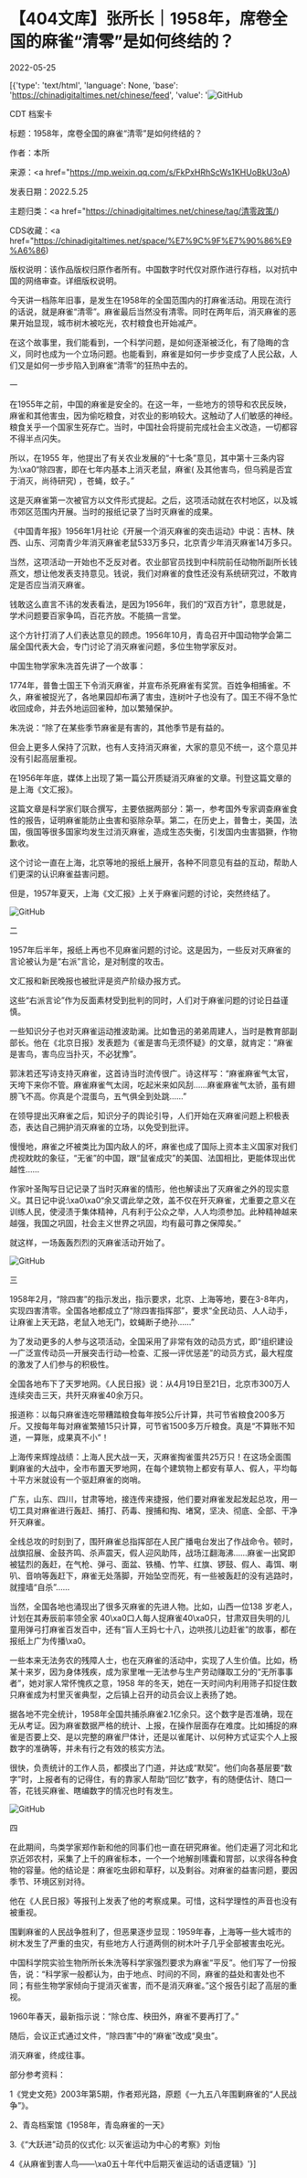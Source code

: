 # 【404文库】张所长｜1958年，席卷全国的麻雀“清零”是如何终结的？

2022-05-25

[{'type': 'text/html', 'language': None, 'base': 'https://chinadigitaltimes.net/chinese/feed', 'value': '![GitHub](https://chinadigitaltimes.net/chinese/files/2022/05/image-1653482806246.png)



CDT 档案卡

标题：1958年，席卷全国的麻雀“清零”是如何终结的？

作者：本所

来源：<a href="https://mp.weixin.qq.com/s/FkPxHRhScWs1KHUoBkU3oA)

发表日期：2022.5.25

主题归类：<a href="https://chinadigitaltimes.net/chinese/tag/清零政策/)

CDS收藏：<a href="https://chinadigitaltimes.net/space/%E7%9C%9F%E7%90%86%E9%A6%86)

版权说明：该作品版权归原作者所有。中国数字时代仅对原作进行存档，以对抗中国的网络审查。详细版权说明。





今天讲一档陈年旧事，是发生在1958年的全国范围内的打麻雀活动。用现在流行的话说，就是麻雀“清零”。麻雀最后当然没有清零。同时在两年后，消灭麻雀的恶果开始显现，城市树木被吃光，农村粮食也开始减产。

在这个故事里，我们能看到，一个科学问题，是如何逐渐被泛化，有了隐晦的含义，同时也成为一个立场问题。也能看到，麻雀是如何一步步变成了人民公敌，人们又是如何一步步陷入到麻雀“清零“的狂热中去的。

一

在1955年之前，中国的麻雀是安全的。在这一年，一些地方的领导和农民反映，麻雀和其他害虫，因为偷吃粮食，对农业的影响较大。这触动了人们敏感的神经。粮食关乎一个国家生死存亡。当时，中国社会将提前完成社会主义改造，一切都容不得半点闪失。

所以，在1955 年，他提出了有关农业发展的“十七条”意见，其中第十三条内容为:\xa0“除四害，即在七年内基本上消灭老鼠，麻雀( 及其他害鸟，但乌鸦是否宜于消灭，尚待研究) ，苍蝇，蚊子。”

这是灭麻雀第一次被官方以文件形式提起。之后，这项活动就在农村地区，以及城市郊区范围内开展。当时的报纸记录了当时灭麻雀的成果。

《中国青年报》1956年1月社论《开展一个消灭麻雀的突击运动》中说：吉林、陕西、山东、河南青少年消灭麻雀老鼠533万多只，北京青少年消灭麻雀14万多只。

当然，这项活动一开始也不乏反对者。农业部官员找到中科院前任动物所副所长钱燕文，想让他发表支持意见。钱说，我们对麻雀的食性还没有系统研究过，不敢肯定是否应当消灭麻雀。

钱敢这么直言不讳的发表看法，是因为1956年，我们的“双百方针”，意思就是，学术问题要百家争鸣，百花齐放。不能搞一言堂。

这个方针打消了人们表达意见的顾虑。1956年10月，青岛召开中国动物学会第二届全国代表大会，专门讨论了消灭麻雀问题，多位生物学家反对。

中国生物学家朱冼首先讲了一个故事：

1774年，普鲁士国王下令消灭麻雀，并宣布杀死麻雀有奖赏。百姓争相捕雀。不久，麻雀被捉光了，各地果园却布满了害虫，连树叶子也没有了。国王不得不急忙收回成命，并去外地运回雀种，加以繁殖保护。

朱冼说：“除了在某些季节麻雀是有害的，其他季节是有益的。

但会上更多人保持了沉默，也有人支持消灭麻雀，大家的意见不统一，这个意见并没有引起高层重视。

在1956年年底，媒体上出现了第一篇公开质疑消灭麻雀的文章。刊登这篇文章的是上海《文汇报》。

这篇文章是科学家们联合撰写，主要依据两部分：第一，参考国外专家调查麻雀食性的报告，证明麻雀能防止虫害和驱除杂草。第二，在历史上，普鲁士，美国，法国，俄国等很多国家均发生过消灭麻雀，造成生态失衡，引发国内虫害猖獗，作物歉收。

这个讨论一直在上海，北京等地的报纸上展开，各种不同意见有益的互动，帮助人们更深的认识麻雀益害问题。

但是，1957年夏天，上海《文汇报》上关于麻雀问题的讨论，突然终结了。

![GitHub](https://chinadigitaltimes.net/chinese/files/2022/05/post-682029-628e26464b432.)

二

1957年后半年，报纸上再也不见麻雀问题的讨论。这是因为，一些反对灭麻雀的言论被认为是“右派”言论，是对制度的攻击。

文汇报和新民晚报也被批评是资产阶级办报方式。

这些“右派言论”作为反面素材受到批判的同时，人们对于麻雀问题的讨论日益谨慎。

一些知识分子也对灭麻雀运动推波助澜。比如鲁迅的弟弟周建人，当时是教育部副部长。他在《北京日报》发表题为《雀是害鸟无须怀疑》的文章，就肯定：“麻雀是害鸟，害鸟应当扑灭，不必犹豫”。

郭沫若还写诗支持灭麻雀，这首诗当时流传很广。诗这样写：“麻雀麻雀气太官，天垮下来你不管。麻雀麻雀气太阔，吃起米来如风刮……麻雀麻雀气太骄，虽有翅膀飞不高。你真是个混蛋鸟，五气俱全到处跳……”

在领导提出灭麻雀之后，知识分子的舆论引导，人们开始在灭麻雀问题上积极表态，表达自己拥护消灭麻雀的立场，以免受到批评。

慢慢地，麻雀之坏被类比为国内敌人的坏，麻雀也成了国际上资本主义国家对我们虎视眈眈的象征，“无雀”的中国，跟“鼠雀成灾”的美国、法国相比，更能体现出优越性……

作家叶圣陶写日记记录了当时灭麻雀的情形，他也解读出了灭麻雀之外的现实意义。其日记中说:\xa0\xa0“余又谓此举之效，盖不仅在歼灭麻雀，尤重要之意义在训练人民，使浸渍于集体精神，凡有利于公众之举，人人均须参加。此种精神越来越强，我国之巩固，社会主义世界之巩固，均有最可靠之保障矣。”

就这样，一场轰轰烈烈的灭麻雀活动开始了。

![GitHub](https://chinadigitaltimes.net/chinese/files/2022/05/post-682029-628e264655bb0.)

三

1958年2月，“除四害”的指示发出，指示要求，北京、上海等地，要在3-8年内，实现四害清零。全国各地都成立了“除四害指挥部”，要求“全民动员、人人动手，让麻雀上天无路，老鼠入地无门，蚊蝇断子绝孙……”

为了发动更多的人参与这项活动，全国采用了非常有效的动员方式，即“组织建设—广泛宣传动员—开展突击行动—检查、汇报—评优惩差”的动员方式，最大程度的激发了人们参与的积极性。

全国各地布下了天罗地网。《人民日报》说：从4月19日至21日，北京市300万人连续突击三天，共歼灭麻雀40余万只。

报道称：以每只麻雀连吃带糟踏粮食每年按5公斤计算，共可节省粮食200多万斤。又按每年每对麻雀繁殖15只计算，可节省1500多万斤粮食。真是“不算账不知道，一算账，成果真不小”！

上海传来辉煌战绩：上海人民大战一天，灭麻雀掏雀蛋共25万只！在这场全面围剿麻雀的大战中，全市布置天罗地网，在每个建筑物上都安有草人、假人，平均每十平方米就设有一个驱赶麻雀的岗哨。

广东，山东、四川，甘肃等地，接连传来捷报，他们要对麻雀发起发起总攻，用一切工具对麻雀进行轰赶、捕打、药毒、搜捕和掏、堵窝，坚决、彻底、全部、干净歼灭麻雀。

全线总攻的时刻到了，围歼麻雀总指挥部在人民广播电台发出了作战命令。顿时，战旗招展、金鼓齐鸣、杀声震天，假人迎风助阵，战场江翻海沸……麻雀一出窝即被猛烈的轰赶，在气枪、弹弓、面盆、铁桶、竹竿、红旗、锣鼓、假人、毒饵、喇叭、音响等轰赶下，麻雀无处落脚，开始坠空而死，有一些被轰赶的没有逃路时，就撞墙“自杀”……

当然，全国各地也涌现出了很多灭麻雀的先进人物。比如，山西一位138 岁老人，计划在其寿辰前率领全家 40\xa0口人每人捉麻雀40\xa0只，甘肃双目失明的儿童用弹弓打麻雀百发百中，还有“盲人王妈七十八，边哄孩儿边赶雀”的故事，都在报纸上广为传播\xa0。

一些本来无法务农的残障人士，也在灭麻雀的活动中，实现了人生价值。比如，杨某十来岁，因为身体残疾，成为家里唯一无法参与生产劳动赚取工分的“无所事事者”，她对家人常怀愧疚之意，1958 年的冬天，她在一天时间内利用筛子扣捉住数只麻雀成为村里灭雀典型，之后镇上召开的动员会议上表扬了她。

据各地不完全统计，1958年全国共捕杀麻雀2.1亿余只。这个数字是否准确，现在无从考证。因为麻雀数据严格的统计、上报，在操作层面存在难度。比如捕捉的麻雀是否要上交、是以完整的麻雀尸体计，还是以雀尾计、以何种方式证实个人上报数字的准确等，并未有行之有效的核实方法。

很快，负责统计的工作人员，都摸出了门道，并达成“默契”。他们向各基层要“数字”时，上报者有的记得住，有的靠家人帮助“回忆”数字，有的随便估计、随口一答，花钱买麻雀、瞎编数字的情况也时有发生。

![GitHub](https://chinadigitaltimes.net/chinese/files/2022/05/post-682029-628e264660846.)

四

在此期间，鸟类学家郑作新和他的同事们也一直在研究麻雀。他们走遍了河北和北京近郊农村，采集了上千的麻雀标本，一个一个地解剖嗉囊和胃部，以求得各种食物的容量。他的结论是：麻雀吃虫卵和草籽，以及剩谷。对麻雀的益害问题，要因季节、环境区别对待。

他在《人民日报》等报刊上发表了他的考察成果。可惜，这科学理性的声音也没有被重视。

围剿麻雀的人民战争胜利了，但恶果逐步显现：1959年春，上海等一些大城市的树木发生了严重的虫灾，有些地方人行道两侧的树木叶子几乎全部被害虫吃光。

中国科学院实验生物所所长朱洗等科学家强烈要求为麻雀“平反”。他们写了一份报告，说：“科学家一般都认为，由于地点、时间的不同，麻雀的益处和害处也不同；有些生物学家倾向于提消灭雀害，而不是消灭麻雀。”这个报告引起了高层的重视。

1960年春天，最新指示说：“除仓库、秧田外，麻雀不要再打了。”

随后，会议正式通过文件，“除四害”中的“麻雀”改成“臭虫”。

消灭麻雀，终成往事。

部分参考资料：

1《党史文苑》2003年第5期，作者郑光路，原题《一九五八年围剿麻雀的“人民战争”》。

2、青岛档案馆《1958年，青岛麻雀的一天》

3.《“大跃进”动员的仪式化: 以灭雀运动为中心的考察》刘怡

4《从麻雀到害人鸟——\xa0五十年代中后期灭雀运动的话语逻辑》'}]